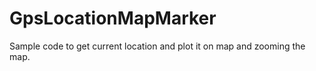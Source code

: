 GpsLocationMapMarker
====================

Sample code to get current location and plot it on map and zooming the map.


